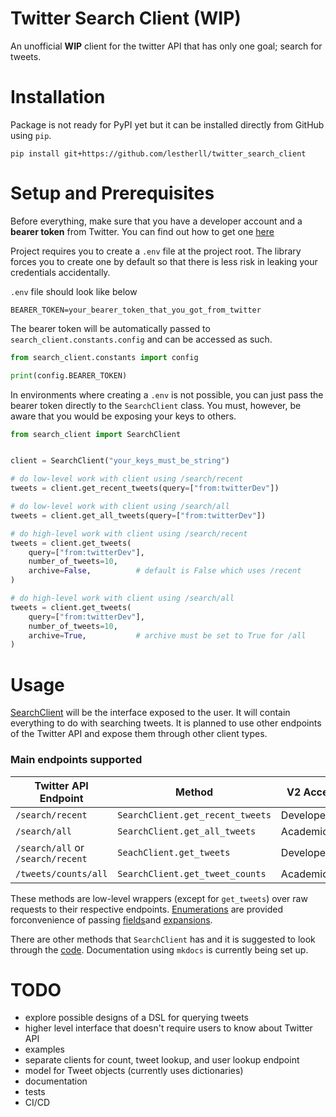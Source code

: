 # Twitter Search Client (WIP)
An unofficial **WIP** client for the twitter API that has only one goal; search for tweets.


# Installation
Package is not ready for PyPI yet but it can be installed directly from GitHub using `pip`.
```shell
pip install git+https://github.com/lestherll/twitter_search_client
```

# Setup and Prerequisites
Before everything, make sure that you have a developer account and a **bearer token** from Twitter. You can find out how to get one [here](https://developer.twitter.com/en/docs/twitter-api)

Project requires you to create a `.env` file at the project root. The library forces you to create one by default so that there is less risk in leaking your credentials accidentally.

`.env` file should look like below
```env
BEARER_TOKEN=your_bearer_token_that_you_got_from_twitter
```
The bearer token will be automatically passed to `search_client.constants.config` and can be accessed as such.
```py
from search_client.constants import config

print(config.BEARER_TOKEN)
```

In environments where creating a `.env` is not possible, you can just pass the bearer token directly to the `SearchClient` class. You must, however, be aware that you would be exposing your keys to others.
```py
from search_client import SearchClient


client = SearchClient("your_keys_must_be_string")

# do low-level work with client using /search/recent
tweets = client.get_recent_tweets(query=["from:twitterDev"])

# do low-level work with client using /search/all
tweets = client.get_all_tweets(query=["from:twitterDev"])

# do high-level work with client using /search/recent
tweets = client.get_tweets(
    query=["from:twitterDev"],
    number_of_tweets=10,
    archive=False,          # default is False which uses /recent
)

# do high-level work with client using /search/all
tweets = client.get_tweets(
    query=["from:twitterDev"],
    number_of_tweets=10,
    archive=True,           # archive must be set to True for /all
)
```

# Usage
[SearchClient](search_client/client.py) will be the interface exposed to the user. It will contain everything to do with searching tweets. It is  planned to use other endpoints of the Twitter API and expose them through other client types.

### Main endpoints supported
| Twitter API Endpoint              | Method                           | V2 Access Levels  |
|-----------------------------------|----------------------------------|-------------------|
| `/search/recent`                  | `SearchClient.get_recent_tweets` | Developer         |
| `/search/all`                     | `SearchClient.get_all_tweets`    | Academic          |
| `/search/all` or `/search/recent` | `SeachClient.get_tweets`         | Developer/Academic|
| `/tweets/counts/all`              | `SearchClient.get_tweet_counts`  | Academic          |

These methods are low-level wrappers (except for `get_tweets`) over raw requests to their respective endpoints. [Enumerations](./search_client/field_enums.py) are provided forconvenience of passing [fields](https://developer.twitter.com/en/docs/twitter-api/fields)and [expansions](https://developer.twitter.com/en/docs/twitter-api/expansions).

There are other methods that `SearchClient` has and it is suggested to look through the [code](./search_client/client.py).
Documentation using `mkdocs` is currently being set up.

# TODO
- explore possible designs of a DSL for querying tweets
- higher level interface that doesn't require users to know about Twitter API
- examples
- separate clients for count, tweet lookup, and user lookup endpoint
- model for Tweet objects (currently uses dictionaries)
- documentation
- tests
- CI/CD
